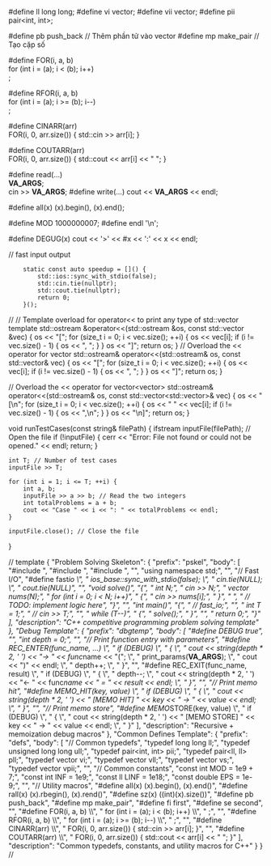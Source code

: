 #define ll long long;
#define vi vector<int>;
#define vii vector<vi>;
#define pii pair<int, int>;

#define pb push_back // Thêm phần tử vào vector
#define mp make_pair // Tạo cặp số

#define FOR(i, a, b) \
 for (int i = (a); i < (b); i++) \
 ;

#define RFOR(i, a, b) \
 for (int i = (a); i >= (b); i--) \
 ;

#define CINARR(arr) \
 FOR(i, 0, arr.size()) { std::cin >> arr[i]; }

#define COUTARR(arr) \
 FOR(i, 0, arr.size()) { std::cout << arr[i] << " "; }

#define read(...) \
 **VA_ARGS**; \
 cin >> **VA_ARGS**;
#define write(...) cout << **VA_ARGS** << endl;

#define all(x) (x).begin(), (x).end();

#define MOD 1000000007;
#define endl '\n';

#define DEGUG(x) cout << '>' << #x << ':' << x << endl;

// fast input output

        static const auto speedup = []() {
            std::ios::sync_with_stdio(false);
            std::cin.tie(nullptr);
            std::cout.tie(nullptr);
            return 0;
        }();

//
// Template overload for operator<< to print any type of std::vector
template <typename T>
std::ostream &operator<<(std::ostream &os, const std::vector<T> &vec)
{
os << "[";
for (size_t i = 0; i < vec.size(); ++i)
{
os << vec[i];
if (i != vec.size() - 1)
{
os << ", ";
}
}
os << "]";
return os;
}
// Overload the << operator for vector<int>
std::ostream& operator<<(std::ostream& os, const std::vector<int>& vec) {
os << "[";
for (size_t i = 0; i < vec.size(); ++i) {
os << vec[i];
if (i != vec.size() - 1) {
os << ", ";
}
}
os << "]";
return os;
}

// Overload the << operator for vector<vector<int>>
std::ostream& operator<<(std::ostream& os, const std::vector<std::vector<int>>& vec) {
os << "[\n";
for (size_t i = 0; i < vec.size(); ++i) {
os << " " << vec[i];
if (i != vec.size() - 1) {
os << ",\n";
}
}
os << "\n]";
return os;
}

void runTestCases(const string& filePath) {
ifstream inputFile(filePath); // Open the file
if (!inputFile) {
cerr << "Error: File not found or could not be opened." << endl;
return;
}

    int T; // Number of test cases
    inputFile >> T;

    for (int i = 1; i <= T; ++i) {
        int a, b;
        inputFile >> a >> b; // Read the two integers
        int totalProblems = a + b;
        cout << "Case " << i << ": " << totalProblems << endl;
    }

    inputFile.close(); // Close the file

}

// template
{
"Problem Solving Skeleton": {
"prefix": "pskel",
"body": [
"#include <iostream>",
"#include <vector>",
"#include <string>",
"",
"using namespace std;",
"",
"// Fast I/O",
"#define fast*io \\",
" ios_base::sync_with_stdio(false); \\",
" cin.tie(NULL); \\",
" cout.tie(NULL)",
"",
"void solve()",
"{",
" int N;",
" cin >> N;",
" vector<int> nums(N);",
" for (int i = 0; i < N; i++)",
" {",
" cin >> nums[i];",
" }",
" ",
" // TODO: implement logic here",
"}",
"",
"int main()",
"{",
" // fast_io;",
"",
" int T = 1;",
" // cin >> T;",
"",
" while (T--)",
" {",
" solve();",
" }",
"",
" return 0;",
"}"
],
"description": "C++ competitive programming problem solving template"
},
"Debug Template": {
"prefix": "dbgtemp",
"body": [
"#define DEBUG true",
"",
"int depth = 0;",
"",
"// Print function entry with parameters",
"#define REC_ENTER(func_name, ...) \\",
" if (DEBUG) \\",
" { \\",
" cout << string(depth * 2, ' ') << \"-> \" << func*name << \"(\"; \\",
" print_params(**VA_ARGS**); \\",
" cout << \")\" << endl; \\",
" depth++; \\",
" }",
"",
"#define REC_EXIT(func_name, result) \\",
" if (DEBUG) \\",
" { \\",
" depth--; \\",
" cout << string(depth * 2, ' ') << \"<- \" << func*name << \" = \" << result << endl; \\",
" }",
"",
"// Print memo hit",
"#define MEMO_HIT(key, value) \\",
" if (DEBUG) \\",
" { \\",
" cout << string(depth * 2, ' ') << \" [MEMO HIT] \" << key << \" -> \" << value << endl; \\",
" }",
"",
"// Print memo store",
"#define MEMO*STORE(key, value) \\",
" if (DEBUG) \\",
" { \\",
" cout << string(depth * 2, ' ') << \" [MEMO STORE] \" << key << \" -> \" << value << endl; \\",
" }"
],
"description": "Recursive + memoization debug macros"
},
"Common Defines Template": {
"prefix": "defs",
"body": [
"// Common typedefs",
"typedef long long ll;",
"typedef unsigned long long ull;",
"typedef pair<int, int> pii;",
"typedef pair<ll, ll> pll;",
"typedef vector<int> vi;",
"typedef vector<ll> vll;",
"typedef vector<string> vs;",
"typedef vector<pii> vpii;",
"",
"// Common constants",
"const int MOD = 1e9 + 7;",
"const int INF = 1e9;",
"const ll LINF = 1e18;",
"const double EPS = 1e-9;",
"",
"// Utility macros",
"#define all(x) (x).begin(), (x).end()",
"#define rall(x) (x).rbegin(), (x).rend()",
"#define sz(x) ((int)(x).size())",
"#define pb push_back",
"#define mp make_pair",
"#define fi first",
"#define se second",
"",
"#define FOR(i, a, b) \\\\",
" for (int i = (a); i < (b); i++) \\\\",
" ;",
"",
"#define RFOR(i, a, b) \\\\",
" for (int i = (a); i >= (b); i--) \\\\",
" ;",
"",
"#define CINARR(arr) \\\\",
" FOR(i, 0, arr.size()) { std::cin >> arr[i]; }",
"",
"#define COUTARR(arr) \\\\",
" FOR(i, 0, arr.size()) { std::cout << arr[i] << \" \"; }"
],
"description": "Common typedefs, constants, and utility macros for C++"
}
}
//
